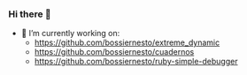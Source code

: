 ### Hi there 👋

- 🔭 I’m currently working on:
  - https://github.com/bossiernesto/extreme_dynamic
  - https://github.com/bossiernesto/cuadernos
  - https://github.com/bossiernesto/ruby-simple-debugger


<!--
**bossiernesto/bossiernesto** is a ✨ _special_ ✨ repository because its `README.md` (this file) appears on your GitHub profile.

Here are some ideas to get you started:

- 🔭 I’m currently working on ...
- 🌱 I’m currently learning ...
- 👯 I’m looking to collaborate on ...
- 🤔 I’m looking for help with ...
- 💬 Ask me about ...
- 📫 How to reach me: ...
- 😄 Pronouns: ...
- ⚡ Fun fact: ...
-->
